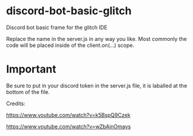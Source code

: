# discord-bot-basic-glitch
Discord bot basic frame for the glitch IDE

Replace the name in the server.js in any way you like. Most commonly the code will be placed inside of the client.on(...) scope.

# Important

Be sure to put in your discord token in the server.js file, it is laballed at the bottom of the file.

Credits:

https://www.youtube.com/watch?v=k5BspQ9Czek

https://www.youtube.com/watch?v=wZbAinOmays
